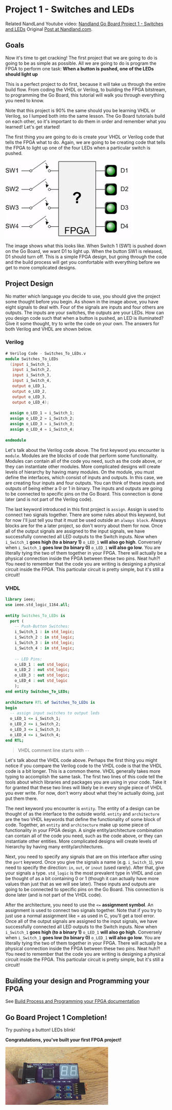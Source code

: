 # Project 1 - Switches and LEDs

Related NandLand Youtube video: [Nandland Go Board Project 1 - Switches and LEDs](https://www.youtube.com/watch?v=l_eo21vHxw0)
Original [Post at Nandland.com](https://www.nandland.com/goboard/your-first-go-board-project.html). 

## Goals

Now it's time to get cracking! The first project that we are going to do is going to be as simple as possible.
All we are going to do is program the FPGA to perform one task: 
**When a button is pushed, one of the LEDs should light up**
 
This is a perfect project to do first, because it will take us through the entire build flow.
 From coding the VHDL or Verilog, to building the FPGA bitstream, to programming the Go Board, this tutorial will walk 
 you through everything you need to know. 
 
Note that this project is 90% the same should you be learning VHDL or Verilog, so I lumped both into the same lesson.
The Go Board tutorials build on each other, so it's important to do them in order and remember what you learned!
Let's get started!

The first thing you are going to do is create your VHDL or Verilog code that tells the FPGA what to do. 
Again, we are going to be creating code that tells the FPGA to light up one of the four LEDs when a particular
switch is pushed.

![Project 1 Goals](./img/project_1/goals.png)
 
The image shows what this looks like. When Switch 1 (SW1) is pushed down on the Go Board, we want D1 to light up. 
When the button SW1 is released, D1 should turn off. This is a simple FPGA design, but going through the code 
and the build process will get you comfortable with everything before we get to more complicated designs.

## Project Design

No matter which language you decide to use, you should give the project some thought before you begin.
As shown in the image above, you have eight signals to deal with. Four of the signals are inputs and four others 
are outputs. The inputs are your switches, the outputs are your LEDs. How can you design code such that when a 
button is pushed, an LED is illuminated? Give it some thought, try to write the code on your own. 
The answers for both Verilog and VHDL are shown below.

### Verilog

```verilog
# Verilog Code - Switches_To_LEDs.v
module Switches_To_LEDs
  (input i_Switch_1,  
   input i_Switch_2,
   input i_Switch_3,
   input i_Switch_4,
   output o_LED_1,
   output o_LED_2,
   output o_LED_3,
   output o_LED_4);
       
  assign o_LED_1 = i_Switch_1;
  assign o_LED_2 = i_Switch_2;
  assign o_LED_3 = i_Switch_3;
  assign o_LED_4 = i_Switch_4;
 
endmodule
```

Let's talk about the Verilog code above. The first keyword you encounter is `module`. Modules are the blocks of code 
that perform some functionality. Modules can contain all of the code you need, such as the code above, or they can 
instantiate other modules. More complicated designs will create levels of hierarchy by having many modules. 
On the module, you must define the interfaces, which consist of inputs and outputs. In this case, we are creating 
four inputs and four outputs. You can think of these inputs and outputs of being either a 0 or 1 in binary. 
The inputs and outputs are going to be connected to specific pins on the Go Board. This connection is done later 
(and is not part of the Verilog code).

The last keyword introduced in this first project is `assign`. Assign is used to connect two signals together. 
There are some rules about this keyword, but for now I'll just tell you that it must be used outside an `always block`. 
Always blocks are for the a later project, so don't worry about them for now. Once all of the output signals are 
assigned to the input signals, we have successfully connected all LED outputs to the Switch inputs. 
Now when `i_Switch_1` **goes high (to a binary 1)** `o_LED_1` **will also go high**. 
Conversely when `i_Switch_1` **goes low (to binary 0)** `o_LED_1` **will also go low**. 
You are literally tying the two of them together in your FPGA. 
There will actually be a physical connection inside the FPGA between these two pins. Neat huh?! 
You need to remember that the code you are writing is designing a physical circuit inside the FPGA. 
This particular circuit is pretty simple, but it's still a circuit!


### VHDL

```vhdl
library ieee;
use ieee.std_logic_1164.all;

entity Switches_To_LEDs is
  port (
    -- Push-Button Switches:
    i_Switch_1 : in std_logic;
    i_Switch_2 : in std_logic;
    i_Switch_3 : in std_logic;
    i_Switch_4 : in std_logic;

    -- LED Pins:
    o_LED_1 : out std_logic;
    o_LED_2 : out std_logic;
    o_LED_3 : out std_logic;
    o_LED_4 : out std_logic
    );
end entity Switches_To_LEDs;

architecture RTL of Switches_To_LEDs is
begin
  -- assign input switches to output leds
  o_LED_1 <= i_Switch_1;
  o_LED_2 <= i_Switch_2;
  o_LED_3 <= i_Switch_3;
  o_LED_4 <= i_Switch_4;
end RTL;
```

> VHDL comment line starts with `-- `

Let's talk about the VHDL code above. Perhaps the first thing you might notice if you compare the Verilog code to 
the VHDL code is that the VHDL code is a bit longer. This is a common theme. VHDL generally takes more typing to 
accomplish the same task. The first two lines of this code tell the tools about which libraries and packages you are 
using in your code. Take it for granted that these two lines will likely be in every single piece of VHDL you ever write.
For now, don't worry about what they're actually doing, just put them there.

The next keyword you encounter is `entity`. The entity of a design can be thought of as the interface to the outside
world. `entity` and `architecture` are the two VHDL keywords that define the functionality of some block of code. 
Together, an `entity` and `architecture` make up some piece of functionality in your FPGA design. 
A single entity/architecture combination can contain all of the code you need, such as the code above,
or they can instantiate other entities. 
More complicated designs will create levels of hierarchy by having many entity/architectures.

Next, you need to specify any signals that are on this interface after using the `port` keyword. Once you give the signals
a name (e.g. `i_Switch_1`), you need to specify the direction: `in`, `out`, or `inout` (used rarely). After that,
give your signals a type. `std_logic` is the most prevalent type in VHDL and can be thought of as a bit containing 0 or 1 
(though it can actually have more values than just that as we will see later). These inputs and outputs are going to 
be connected to specific pins on the Go Board. This connection is done later (and is not part of the VHDL code).

After the architecture, you need to use the `<=` **assignment symbol**. An assignment is used to connect two signals 
together. Note that if you try to just use a normal assignment like = as used in C, you'll get a tool error. Once all 
of the output signals are assigned to the input signals, we have successfully connected all LED outputs to the Switch 
inputs. 
Now when `i_Switch_1` **goes high (to a binary 1)** `o_LED_1` **will also go high**.
Conversely when `i_Switch_1` **goes low (to binary 0)** `o_LED_1` **will also go low**. 
You are literally tying the two of them together in your FPGA. 
There will actually be a physical connection inside the FPGA between these two pins. Neat huh?! 
You need to remember that the code you are writing is designing a physical circuit inside the FPGA.
This particular circuit is pretty simple, but it's still a circuit!

## Building your design and Programming your FPGA

See [Build Process and Programming your FPGA documentation](./build_process.md)

## Go Board Project 1 Completion!

Try pushing a button! LEDs blink! 

**Congratulations, you've built your first FPGA project!**

![Project 1 pushing buttons](./img/project_1/project1_pushing_buttons.gif)
